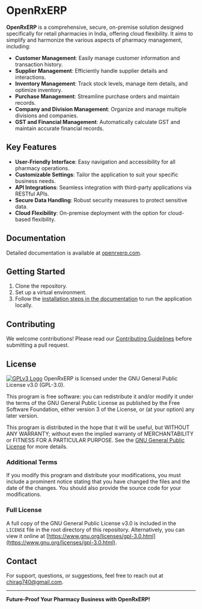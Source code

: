 # OpenRxERP

**OpenRxERP** is a comprehensive, secure, on-premise solution designed specifically for retail pharmacies in India, offering cloud flexibility. It aims to simplify and harmonize the various aspects of pharmacy management, including:

- **Customer Management**: Easily manage customer information and transaction history.
- **Supplier Management**: Efficiently handle supplier details and interactions.
- **Inventory Management**: Track stock levels, manage item details, and optimize inventory.
- **Purchase Management**: Streamline purchase orders and maintain records.
- **Company and Division Management**: Organize and manage multiple divisions and companies.
- **GST and Financial Management**: Automatically calculate GST and maintain accurate financial records.

## Key Features

- **User-Friendly Interface**: Easy navigation and accessibility for all pharmacy operations.
- **Customizable Settings**: Tailor the application to suit your specific business needs.
- **API Integrations**: Seamless integration with third-party applications via RESTful APIs.
- **Secure Data Handling**: Robust security measures to protect sensitive data.
- **Cloud Flexibility**: On-premise deployment with the option for cloud-based flexibility.

## Documentation

Detailed documentation is available at [openrxerp.com](https://openrxerp.com).

## Getting Started

1. Clone the repository.
2. Set up a virtual environment.
3. Follow the [installation steps in the documentation](https://openrxerp.com/installation/) to run the application locally.

## Contributing

We welcome contributions! Please read our [Contributing Guidelines](CONTRIBUTING.md) before submitting a pull request.
## License

[![GPLv3 Logo](https://www.gnu.org/graphics/gplv3-127x51.png)](https://www.gnu.org/licenses/gpl-3.0.html)
OpenRxERP is licensed under the GNU General Public License v3.0 (GPL-3.0).

This program is free software: you can redistribute it and/or modify it under the terms of the GNU General Public License as published by the Free Software Foundation, either version 3 of the License, or (at your option) any later version.

This program is distributed in the hope that it will be useful, but WITHOUT ANY WARRANTY; without even the implied warranty of MERCHANTABILITY or FITNESS FOR A PARTICULAR PURPOSE. See the [GNU General Public License](https://www.gnu.org/licenses/gpl-3.0.html) for more details.

### Additional Terms

If you modify this program and distribute your modifications, you must include a prominent notice stating that you have changed the files and the date of the changes. You should also provide the source code for your modifications.

### Full License

A full copy of the GNU General Public License v3.0 is included in the `LICENSE` file in the root directory of this repository. Alternatively, you can view it online at [https://www.gnu.org/licenses/gpl-3.0.html](https://www.gnu.org/licenses/gpl-3.0.html).


## Contact

For support, questions, or suggestions, feel free to reach out at chirag740@gmail.com.

---

**Future-Proof Your Pharmacy Business with OpenRxERP!**

